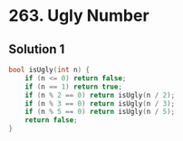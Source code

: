 # 263. Ugly Number

## Solution 1

```cpp
bool isUgly(int n) {
    if (n <= 0) return false;
    if (n == 1) return true;
    if (n % 2 == 0) return isUgly(n / 2);
    if (n % 3 == 0) return isUgly(n / 3);
    if (n % 5 == 0) return isUgly(n / 5);
    return false;
}
```
